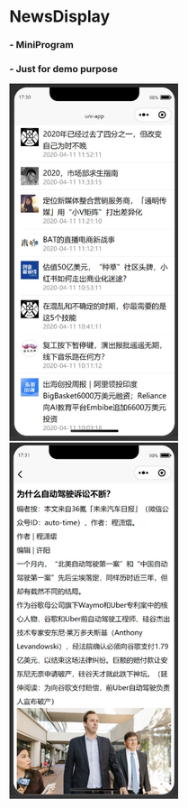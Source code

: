 # NewsDisplay

### - MiniProgram
### - Just for demo purpose
<img src="static/demo1.png" alt="sample" width="300"/>
<img src="static/demo2.png" alt="sample" width="300"/>
